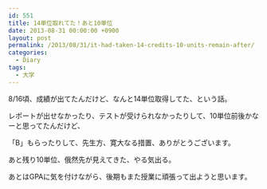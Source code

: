 ```yaml
---
id: 551
title: 14単位取れてた！あと10単位
date: 2013-08-31 00:00:00 +0900
layout: post
permalink: /2013/08/31/it-had-taken-14-credits-10-units-remain-after/
categories:
  - Diary
tags:
  - 大学
---
```

8/16頃、成績が出てたんだけど、なんと14単位取得してた、という話。
  
レポートが出せなかったり、テストが受けられなかったりして、10単位前後かなーと思ってたんだけど、
  
「B」もらったりして、先生方、寛大なる措置、ありがとうございます。

あと残り10単位、俄然先が見えてきた、やる気出る。
  
あとはGPAに気を付けながら、後期もまた授業に頑張って出ようと思います。
